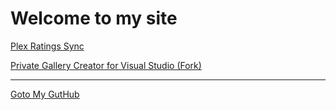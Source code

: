 # Welcome to my site 

[Plex Ratings Sync](http://code.computersmith.co.uk/PlexRatingsSync/)

[Private Gallery Creator for Visual Studio (Fork)](https://code.computersmith.co.uk/PrivateGalleryCreator/)

---
[Goto My GutHub](https://github.com/vbtrek)

<!--stackedit_data:
eyJoaXN0b3J5IjpbMTQ4Njg0ODU4MCwtMzc2MTM0MDQ5XX0=
-->